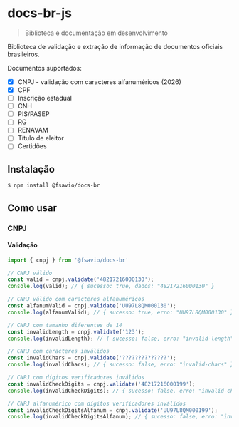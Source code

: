 # docs-br-js

> Biblioteca e documentação em desenvolvimento

Biblioteca de validação e extração de informação de documentos oficiais brasileiros.



Documentos suportados:

- [x] CNPJ - validação com caracteres alfanuméricos (2026)
- [x] CPF
- [ ] Inscrição estadual
- [ ] CNH
- [ ] PIS/PASEP
- [ ] RG
- [ ] RENAVAM
- [ ] Título de eleitor
- [ ] Certidões

## Instalação

```sh
$ npm install @fsavio/docs-br
```

## Como usar

### CNPJ

#### Validação

```ts
import { cnpj } from '@fsavio/docs-br'

// CNPJ válido
const valid = cnpj.validate('48217216000130');
console.log(valid); // { sucesso: true, dados: "48217216000130" }

// CNPJ válido com caracteres alfanuméricos
const alfanumValid = cnpj.validate('UU97L8QM000130');
console.log(alfanumValid); // { sucesso: true, erro: "UU97L8QM000130" }

// CNPJ com tamanho diferentes de 14
const invalidLength = cnpj.validate('123');
console.log(invalidLength); // { sucesso: false, erro: "invalid-length" }

// CNPJ com caracteres inválidos
const invalidChars = cnpj.validate('??????????????');
console.log(invalidChars); // { sucesso: false, erro: "invalid-chars" }

// CNPJ com dígitos verificadores inválidos
const invalidCheckDigits = cnpj.validate('48217216000199');
console.log(invalidCheckDigits); // { sucesso: false, erro: "invalid-check-digits" }

// CNPJ alfanumérico com dígitos verificadores inválidos
const invalidCheckDigitsAlfanum = cnpj.validate('UU97L8QM000199');
console.log(invalidCheckDigitsAlfanum); // { sucesso: false, erro: "invalid-check-digits" }
```

